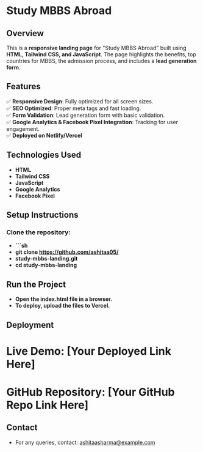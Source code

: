 # Study MBBS Abroad  

## Overview  
This is a **responsive landing page** for "Study MBBS Abroad" built using **HTML, Tailwind CSS, and JavaScript**. The page highlights the benefits, top countries for MBBS, the admission process, and includes a **lead generation form**.  

## Features  
✅ **Responsive Design**: Fully optimized for all screen sizes.  
✅ **SEO Optimized**: Proper meta tags and fast loading.  
✅ **Form Validation**: Lead generation form with basic validation.  
✅ **Google Analytics & Facebook Pixel Integration**: Tracking for user engagement.  
✅ **Deployed on Netlify/Vercel**  

## Technologies Used  
- **HTML**  
- **Tailwind CSS**  
- **JavaScript**  
- **Google Analytics**  
- **Facebook Pixel**  

## Setup Instructions  
### Clone the repository:  
- **```sh**
- **git clone https://github.com/ashitaa05/**
- **study-mbbs-landing.git**
- **cd study-mbbs-landing**

## Run the Project
- **Open the index.html file in a browser.**
- **To deploy, upload the files to Vercel.**
## Deployment
# Live Demo: [Your Deployed Link Here]
# GitHub Repository: [Your GitHub Repo Link Here]

## Contact
- For any queries, contact: ashitaasharma@example.com